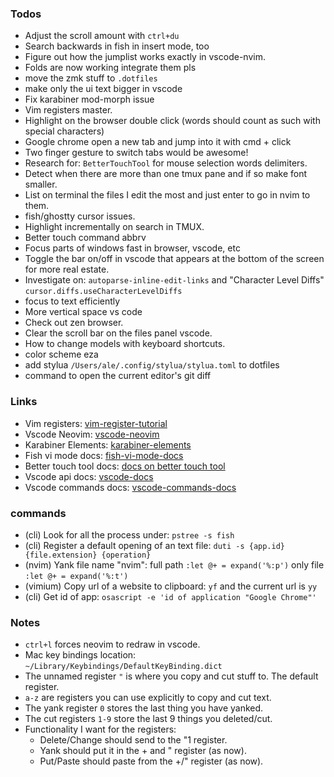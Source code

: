 ### Todos

- Adjust the scroll amount with `ctrl+du`
- Search backwards in fish in insert mode, too
- Figure out how the jumplist works exactly in vscode-nvim.
- Folds are now working integrate them pls
- move the zmk stuff to `.dotfiles`
- make only the ui text bigger in vscode
- Fix karabiner mod-morph issue
- Vim registers master.
- Highlight on the browser double click (words should count as such with special characters)
- Google chrome open a new tab and jump into it with cmd + click
- Two finger gesture to switch tabs would be awesome!
- Research for: `BetterTouchTool` for mouse selection words delimiters.
- Detect when there are more than one tmux pane and if so make font smaller.
- List on terminal the files I edit the most and just enter to go in nvim to them.
- fish/ghostty cursor issues.
- Highlight incrementally on search in TMUX.
- Better touch command abbrv
- Focus parts of windows fast in browser, vscode, etc
- Toggle the bar on/off in vscode that appears at the bottom of the screen for more real estate.
- Investigate on: `autoparse-inline-edit-links` and "Character Level Diffs" `cursor.diffs.useCharacterLevelDiffs`
- focus to text efficiently
- More vertical space vs code
- Check out zen browser.
- Clear the scroll bar on the files panel vscode.
- How to change models with keyboard shortcuts.
- color scheme eza
- add stylua `/Users/ale/.config/stylua/stylua.toml` to dotfiles
- command to open the current editor's git diff

### Links

- Vim registers:
  [vim-register-tutorial](https://www.barbarianmeetscoding.com/boost-your-coding-fu-with-vscode-and-vim/copy-paste/)
- Vscode Neovim:
  [vscode-neovim]("https://marketplace.visualstudio.com/items?itemName=asvetliakov.vscode-neovim")
- Karabiner Elements:
  [karabiner-elements]("https://karabiner-elements.pqrs.org/docs/")
- Fish vi mode docs:
  [fish-vi-mode-docs]("https://fishshell.com/docs/current/interactive.html#command-mode")
- Better touch tool docs:
  [docs on better touch tool]("https://docs.folivora.ai/")
- Vscode api docs:
  [vscode-docs]("https://code.visualstudio.com/api/references/vscode-api")
- Vscode commands docs:
  [vscode-commands-docs]("https://code.visualstudio.com/api/references/commands")

### commands

- (cli) Look for all the process under: `pstree -s fish`
- (cli) Register a default opening of an text file: `duti -s {app.id} {file.extension} {operation}`
- (nvim) Yank file name "nvim": full path `:let @+ = expand('%:p')` only file `:let @+ = expand('%:t')`
- (vimium) Copy url of a website to clipboard: `yf` and the current url is `yy`
- (cli) Get id of app: `osascript -e 'id of application "Google Chrome"'`

### Notes

- `ctrl+l` forces neovim to redraw in vscode.
- Mac key bindings location: `~/Library/Keybindings/DefaultKeyBinding.dict`
- The unnamed register `"` is where you copy and cut stuff to. The default register.
- `a-z` are registers you can use explicitly to copy and cut text.
- The yank register `0` stores the last thing you have yanked.
- The cut registers `1-9` store the last 9 things you deleted/cut.
- Functionality I want for the registers:
  - Delete/Change should send to the "1 register.
  - Yank should put it in the + and " register (as now).
  - Put/Paste should paste from the +/" register (as now).
